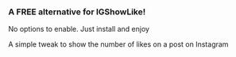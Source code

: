 ### A FREE alternative for IGShowLike!

No options to enable. Just install and enjoy

A simple tweak to show the number of likes on a post on Instagram
